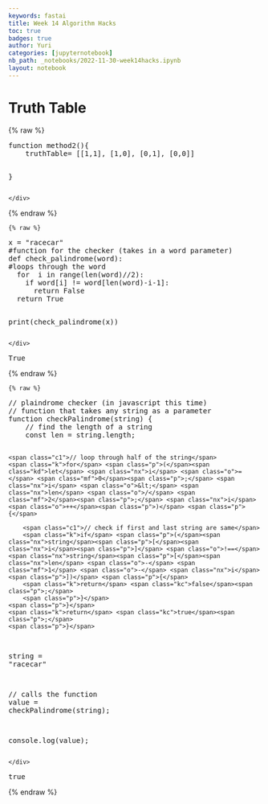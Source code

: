 ```yaml
---
keywords: fastai
title: Week 14 Algorithm Hacks
toc: true
badges: true
author: Yuri
categories: [jupyternotebook]
nb_path: _notebooks/2022-11-30-week14hacks.ipynb
layout: notebook
---
```


<!--
#################################################
### THIS FILE WAS AUTOGENERATED! DO NOT EDIT! ###
#################################################
# file to edit: _notebooks/2022-11-30-week14hacks.ipynb
-->

<div class="container" id="notebook-container">
        
<div class="cell border-box-sizing text_cell rendered"><div class="inner_cell">
<div class="text_cell_render border-box-sizing rendered_html">
<h1 id="Truth-Table">Truth Table<a class="anchor-link" href="#Truth-Table"> </a></h1>
</div>
</div>
</div>
    {% raw %}
    
<div class="cell border-box-sizing code_cell rendered">
<div class="input">

<div class="inner_cell">
    <div class="input_area">
<div class=" highlight hl-javascript"><pre><span></span><span class="kd">function</span> <span class="nx">method2</span><span class="p">(){</span>
	<span class="nx">truthTable</span><span class="o">=</span> <span class="p">[[</span><span class="mf">1</span><span class="p">,</span><span class="mf">1</span><span class="p">],</span> <span class="p">[</span><span class="mf">1</span><span class="p">,</span><span class="mf">0</span><span class="p">],</span> <span class="p">[</span><span class="mf">0</span><span class="p">,</span><span class="mf">1</span><span class="p">],</span> <span class="p">[</span><span class="mf">0</span><span class="p">,</span><span class="mf">0</span><span class="p">]]</span>

<span class="p">}</span>
</pre></div>

    </div>
</div>
</div>

</div>
    {% endraw %}

    {% raw %}
    
<div class="cell border-box-sizing code_cell rendered">
<div class="input">

<div class="inner_cell">
    <div class="input_area">
<div class=" highlight hl-javascript"><pre><span></span><span class="nx">x</span> <span class="o">=</span> <span class="s2">&quot;racecar&quot;</span>
<span class="err">#</span><span class="kd">function</span> <span class="k">for</span> <span class="nx">the</span> <span class="nx">checker</span> <span class="p">(</span><span class="nx">takes</span> <span class="k">in</span> <span class="nx">a</span> <span class="nx">word</span> <span class="nx">parameter</span><span class="p">)</span>
<span class="nx">def</span> <span class="nx">check_palindrome</span><span class="p">(</span><span class="nx">word</span><span class="p">)</span><span class="o">:</span>
<span class="err">#</span><span class="nx">loops</span> <span class="nx">through</span> <span class="nx">the</span> <span class="nx">word</span>
  <span class="k">for</span>  <span class="nx">i</span> <span class="k">in</span> <span class="nx">range</span><span class="p">(</span><span class="nx">len</span><span class="p">(</span><span class="nx">word</span><span class="p">)</span><span class="c1">//2):</span>
    <span class="k">if</span> <span class="nx">word</span><span class="p">[</span><span class="nx">i</span><span class="p">]</span> <span class="o">!=</span> <span class="nx">word</span><span class="p">[</span><span class="nx">len</span><span class="p">(</span><span class="nx">word</span><span class="p">)</span><span class="o">-</span><span class="nx">i</span><span class="o">-</span><span class="mf">1</span><span class="p">]</span><span class="o">:</span>
      <span class="k">return</span> <span class="nx">False</span>
  <span class="k">return</span> <span class="nx">True</span>

<span class="nx">print</span><span class="p">(</span><span class="nx">check_palindrome</span><span class="p">(</span><span class="nx">x</span><span class="p">))</span>
</pre></div>

    </div>
</div>
</div>

<div class="output_wrapper">
<div class="output">

<div class="output_area">

<div class="output_subarea output_stream output_stdout output_text">
<pre>True
</pre>
</div>
</div>

</div>
</div>

</div>
    {% endraw %}

    {% raw %}
    
<div class="cell border-box-sizing code_cell rendered">
<div class="input">

<div class="inner_cell">
    <div class="input_area">
<div class=" highlight hl-javascript"><pre><span></span><span class="c1">// plaindrome checker (in javascript this time)</span>
<span class="c1">// function that takes any string as a parameter</span>
<span class="kd">function</span> <span class="nx">checkPalindrome</span><span class="p">(</span><span class="nx">string</span><span class="p">)</span> <span class="p">{</span>
	<span class="c1">// find the length of a string</span>
	<span class="kr">const</span> <span class="nx">len</span> <span class="o">=</span> <span class="nx">string</span><span class="p">.</span><span class="nx">length</span><span class="p">;</span>
    
	<span class="c1">// loop through half of the string</span>
	<span class="k">for</span> <span class="p">(</span><span class="kd">let</span> <span class="nx">i</span> <span class="o">=</span> <span class="mf">0</span><span class="p">;</span> <span class="nx">i</span> <span class="o">&lt;</span> <span class="nx">len</span> <span class="o">/</span> <span class="mf">2</span><span class="p">;</span> <span class="nx">i</span><span class="o">++</span><span class="p">)</span> <span class="p">{</span>
    
	    <span class="c1">// check if first and last string are same</span>
	    <span class="k">if</span> <span class="p">(</span><span class="nx">string</span><span class="p">[</span><span class="nx">i</span><span class="p">]</span> <span class="o">!==</span> <span class="nx">string</span><span class="p">[</span><span class="nx">len</span> <span class="o">-</span> <span class="mf">1</span> <span class="o">-</span> <span class="nx">i</span><span class="p">])</span> <span class="p">{</span>
		<span class="k">return</span> <span class="kc">false</span><span class="p">;</span>
	    <span class="p">}</span>
	<span class="p">}</span>
	<span class="k">return</span> <span class="kc">true</span><span class="p">;</span>
    <span class="p">}</span>
    
<span class="nx">string</span> <span class="o">=</span> <span class="s2">&quot;racecar&quot;</span>
    
<span class="c1">// calls the function</span>
<span class="nx">value</span> <span class="o">=</span> <span class="nx">checkPalindrome</span><span class="p">(</span><span class="nx">string</span><span class="p">);</span>
    
<span class="nx">console</span><span class="p">.</span><span class="nx">log</span><span class="p">(</span><span class="nx">value</span><span class="p">);</span>
</pre></div>

    </div>
</div>
</div>

<div class="output_wrapper">
<div class="output">

<div class="output_area">

<div class="output_subarea output_stream output_stdout output_text">
<pre>true
</pre>
</div>
</div>

</div>
</div>

</div>
    {% endraw %}

</div>
 

